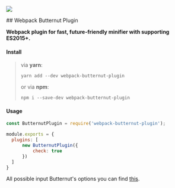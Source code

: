 <p align="left">
    <a href="https://www.npmjs.com/package/webpack-butternut-plugin">
        <img src="https://img.shields.io/npm/v/webpack-butternut-plugin.svg?style=flat-square">
    </a>
</p>
## Webpack Butternut Plugin

**Webpack plugin for fast, future-friendly minifier with supporting ES2015+.**


#### Install

> via **yarn**:
>
>     yarn add --dev webpack-butternut-plugin
>
> or via **npm**:
>
>     npm i --save-dev webpack-butternut-plugin

#### Usage

```js
const ButternutPlugin = require('webpack-butternut-plugin');

module.exports = {
  plugins: [
      new ButternutPlugin({
          check: true
      })
  ]
}
```

All possible input Butternut's options you can find [this](https://github.com/Rich-Harris/butternut#javascript-api).
